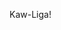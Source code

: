 <!--
id: 557271859
link: http://kevinisom.info/post/557271859/kaw-liga
slug: kaw-liga
date: Thu Apr 29 2010 14:03:18 GMT+1200 (NZST)
raw: {"blog_name":"kevinisom","id":557271859,"post_url":"http://kevinisom.info/post/557271859/kaw-liga","slug":"kaw-liga","type":"text","date":"2010-04-29 02:03:18 GMT","timestamp":1272506598,"state":"published","format":"html","reblog_key":"HeWagsIn","tags":[],"short_url":"http://tmblr.co/Zw68YyXDqip","highlighted":[],"feed_item":"http://twitter.com/kev_nz/statuses/13033066642","from_feed_id":"650289","note_count":0,"title":null,"body":"<p>Kaw-Liga!</p>"}
publish: 2010-04-029
tags: 
title: null
-->


Kaw-Liga!


